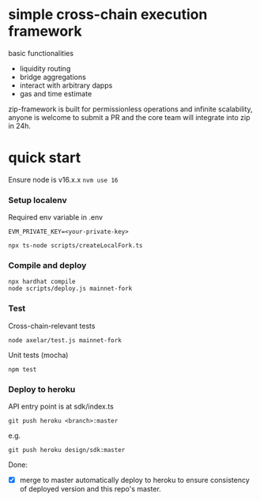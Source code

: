#  simple cross-chain execution framework

basic functionalities

- liquidity routing
- bridge aggregations
- interact with arbitrary dapps
- gas and time estimate

zip-framework is built for permissionless operations and infinite scalability, anyone is welcome to submit a PR and the core team will integrate into zip in 24h.

# quick start

Ensure node is v16.x.x `nvm use 16`

### Setup localenv
Required env variable in .env 

`EVM_PRIVATE_KEY=<your-private-key>`

```
npx ts-node scripts/createLocalFork.ts
```

### Compile and deploy
```
npx hardhat compile
node scripts/deploy.js mainnet-fork
```

### Test
Cross-chain-relevant tests
```
node axelar/test.js mainnet-fork
```
Unit tests (mocha)
```
npm test
```

### Deploy to heroku
API entry point is at sdk/index.ts

`git push heroku <branch>:master`

e.g.

`git push heroku design/sdk:master`

Done:
- [x] merge to master automatically deploy to heroku to ensure consistency of deployed version and this repo's master.






